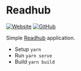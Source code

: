 # Readhub

[![Website](https://img.shields.io/website/https/readhub.now.sh.svg?style=for-the-badge)](https://readhub.now.sh/)
[![GitHub](https://img.shields.io/github/license/kidonng/readhub.svg?style=for-the-badge)](./LICENSE)

Simple [Readhub](https://readhub.cn/) application.

- Setup `yarn`
- Run `yarn serve`
- Build `yarn build`
